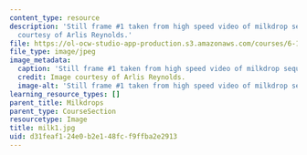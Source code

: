 ```yaml
---
content_type: resource
description: 'Still frame #1 taken from high speed video of milkdrop sequence. Image
  courtesy of Arlis Reynolds.'
file: https://ol-ocw-studio-app-production.s3.amazonaws.com/courses/6-163-strobe-project-laboratory-fall-2005/d31feaf124e0b2e148fcf9ffba2e2913_milk1.jpg
file_type: image/jpeg
image_metadata:
  caption: 'Still frame #1 taken from high speed video of milkdrop sequence.'
  credit: Image courtesy of Arlis Reynolds.
  image-alt: 'Still frame #1 taken from high speed video of milkdrop sequence.'
learning_resource_types: []
parent_title: Milkdrops
parent_type: CourseSection
resourcetype: Image
title: milk1.jpg
uid: d31feaf1-24e0-b2e1-48fc-f9ffba2e2913
---
```

